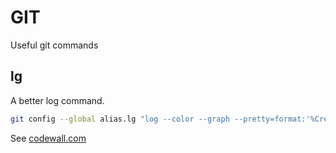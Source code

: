 # GIT 

Useful git commands 

## lg 

A better log command.

```bash
git config --global alias.lg "log --color --graph --pretty=format:'%Cred%h%Creset -%C(yellow)%d%Creset %s %Cgreen(%cr) %C(bold blue)<%an>%Creset' --abbrev-commit"
```

See [codewall.com](https://coderwall.com/p/euwpig/a-better-git-log)